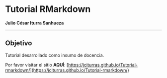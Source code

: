 # Tutorial RMarkdown

**Julio César Iturra Sanhueza**

--- 
## Objetivo 

Tutorial desarrollado como insumo de docencia.


Por favor visitar el sitio **AQUÍ**: [https://jciturras.github.io/Tutorial-rmarkdown/](https://jciturras.github.io/Tutorial-rmarkdown/)
